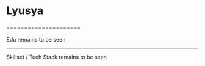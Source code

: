 # Lyusya

=====================

Edu
remains to be seen

---------------------

Skillset / Tech Stack
remains to be seen

